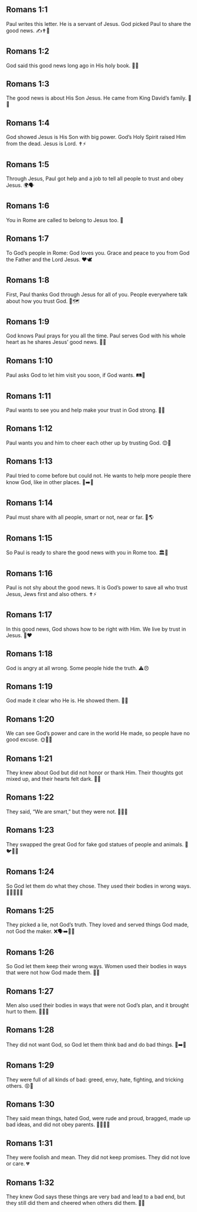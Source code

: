 ## Romans 1:1
Paul writes this letter. He is a servant of Jesus. God picked Paul to share the good news. ✍️✝️📣
## Romans 1:2
God said this good news long ago in His holy book. 📜✨
## Romans 1:3
The good news is about His Son Jesus. He came from King David’s family. 👑👶
## Romans 1:4
God showed Jesus is His Son with big power. God’s Holy Spirit raised Him from the dead. Jesus is Lord. ✝️⚡️
## Romans 1:5
Through Jesus, Paul got help and a job to tell all people to trust and obey Jesus. 🌍🗣️
## Romans 1:6
You in Rome are called to belong to Jesus too. 📨
## Romans 1:7
To God’s people in Rome: God loves you. Grace and peace to you from God the Father and the Lord Jesus. ❤️🕊️
## Romans 1:8
First, Paul thanks God through Jesus for all of you. People everywhere talk about how you trust God. 🙏🗺️
## Romans 1:9
God knows Paul prays for you all the time. Paul serves God with his whole heart as he shares Jesus’ good news. 💓🙏
## Romans 1:10
Paul asks God to let him visit you soon, if God wants. 🛤️🤲
## Romans 1:11
Paul wants to see you and help make your trust in God strong. 🤝💪
## Romans 1:12
Paul wants you and him to cheer each other up by trusting God. 😊🔄
## Romans 1:13
Paul tried to come before but could not. He wants to help more people there know God, like in other places. 🚫➡️🌱
## Romans 1:14
Paul must share with all people, smart or not, near or far. 👥🌎
## Romans 1:15
So Paul is ready to share the good news with you in Rome too. 🏛️📣
## Romans 1:16
Paul is not shy about the good news. It is God’s power to save all who trust Jesus, Jews first and also others. ✝️⚡️
## Romans 1:17
In this good news, God shows how to be right with Him. We live by trust in Jesus. 📖❤️
## Romans 1:18
God is angry at all wrong. Some people hide the truth. ⚠️😠
## Romans 1:19
God made it clear who He is. He showed them. 👀✨
## Romans 1:20
We can see God’s power and care in the world He made, so people have no good excuse. 🌞🌳🌊
## Romans 1:21
They knew about God but did not honor or thank Him. Their thoughts got mixed up, and their hearts felt dark. 🙁🌑
## Romans 1:22
They said, “We are smart,” but they were not. 🤷‍♂️🙃
## Romans 1:23
They swapped the great God for fake god statues of people and animals. 🗿🐦🐄🐍
## Romans 1:24
So God let them do what they chose. They used their bodies in wrong ways. 🚫🧍‍♀️🧍‍♂️
## Romans 1:25
They picked a lie, not God’s truth. They loved and served things God made, not God the maker. ❌🗣️➡️🛐🌟
## Romans 1:26
So God let them keep their wrong ways. Women used their bodies in ways that were not how God made them. 🚫👩
## Romans 1:27
Men also used their bodies in ways that were not God’s plan, and it brought hurt to them. 🚫👨😔
## Romans 1:28
They did not want God, so God let them think bad and do bad things. 🧠➡️🚫
## Romans 1:29
They were full of all kinds of bad: greed, envy, hate, fighting, and tricking others. 😡💢
## Romans 1:30
They said mean things, hated God, were rude and proud, bragged, made up bad ideas, and did not obey parents. 👄😠🙅‍♂️
## Romans 1:31
They were foolish and mean. They did not keep promises. They did not love or care. 💔
## Romans 1:32
They knew God says these things are very bad and lead to a bad end, but they still did them and cheered when others did them. 👏❌
